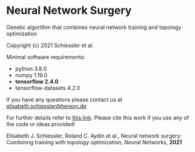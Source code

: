 # Neural Network Surgery
Genetic algorithm that combines neural network training and topology optimization

Copyright (c) 2021 Schiessler et al.

Minimal software requirements:
* python 3.8.0
* numpy 1.19.0
* __tensorflow 2.4.0__
* tensorflow-datasets 4.2.0

If you have any questions please contact us at elisabeth.schiessler@hereon.de

For further details refer to [this link](https://doi.org/10.1016/j.neunet.2021.08.034).
Please cite this work if you use any of the code or ideas provided!

Elisabeth J. Schiessler, Roland C. Aydin et al.,
Neural network surgery: Combining training with topology optimization,
_Neural Networks_,
**2021**
